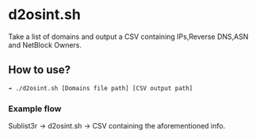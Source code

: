 # d2osint.sh
Take a list of domains and output a CSV containing IPs,Reverse DNS,ASN and NetBlock Owners.

## How to use?

```Bash
➔ ./d2osint.sh [Domains file path] [CSV output path]
```

### Example flow

Sublist3r -> d2osint.sh -> CSV containing the aforementioned info.
